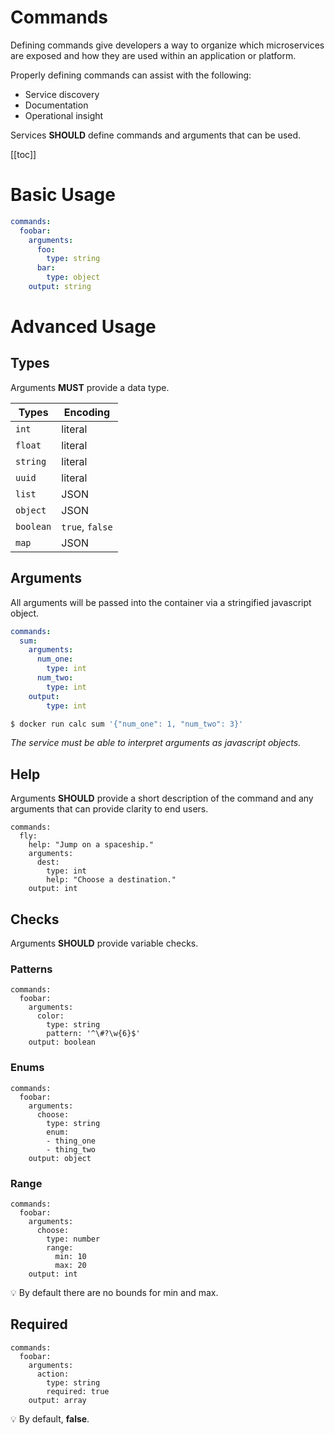 # Commands
Defining commands give developers a way to organize which microservices are exposed and how they are used within an application or platform.

Properly defining commands can assist with the following:
  - Service discovery
  - Documentation
  - Operational insight

Services **SHOULD** define commands and arguments that can be used.

[[toc]]


# Basic Usage

```yaml
commands:
  foobar:
    arguments:
      foo:
        type: string
      bar:
        type: object
    output: string
```

# Advanced Usage

## Types

Arguments **MUST** provide a data type.

| Types     | Encoding        |
| --------- | --------------- |
| `int`     | literal         |
| `float`   | literal         |
| `string`  | literal         |
| `uuid`    | literal         |
| `list`    | JSON            |
| `object`  | JSON            |
| `boolean` | `true`, `false` |
| `map`     | JSON            |

## Arguments

All arguments will be passed into the container via a stringified javascript object.

```yaml
commands:
  sum:
    arguments:
      num_one:
        type: int
      num_two:
        type: int
    output:
        type: int
```

```sh
$ docker run calc sum '{"num_one": 1, "num_two": 3}'
```

*The service must be able to interpret arguments as javascript objects.*

## Help

Arguments **SHOULD** provide a short description of the command and any arguments that can provide clarity to end users.

```yaml{3,7}
commands:
  fly:
    help: "Jump on a spaceship."
    arguments:
      dest:
        type: int
        help: "Choose a destination."
    output: int
```

## Checks

Arguments **SHOULD** provide variable checks.

### Patterns

```yaml{6}
commands:
  foobar:
    arguments:
      color:
        type: string
        pattern: '^\#?\w{6}$'
    output: boolean
```

### Enums

```yaml{6}
commands:
  foobar:
    arguments:
      choose:
        type: string
        enum:
        - thing_one
        - thing_two
    output: object
```

### Range

```yaml{6,7,8}
commands:
  foobar:
    arguments:
      choose:
        type: number
        range:
          min: 10
          max: 20
    output: int
```

:bulb: By default there are no bounds for min and max.

## Required

```yaml{6}
commands:
  foobar:
    arguments:
      action:
        type: string
        required: true
    output: array
```

:bulb: By default, **false**.
